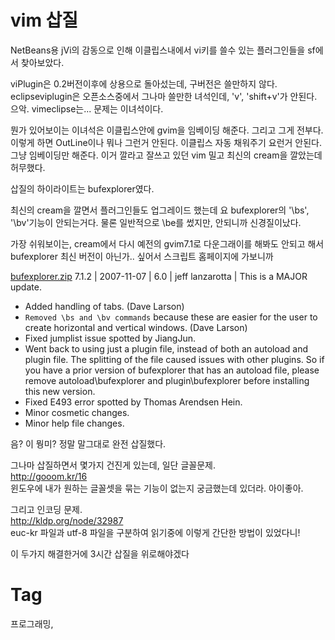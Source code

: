 vim 삽질
========

NetBeans용 jVi의 감동으로 인해 이클립스내에서 vi키를 쓸수 있는 플러그인들을 sf에서 찾아보았다.

viPlugin은 0.2버전이후에 상용으로 돌아섰는데, 구버전은 쓸만하지 않다.
eclipseviplugin은 오픈소스중에서 그나마 쓸만한 녀석인데, 'v', 'shift+v'가 안된다. 으악. vimeclipse는... 문제는 이녀석이다.

뭔가 있어보이는 이녀석은 이클립스안에 gvim을 임베이딩 해준다. 그리고 그게 전부다. 이렇게 하면 OutLine이나 뭐나 그런거 안된다. 이클립스 자동 채워주기 요런거 안된다. 그냥 임베이딩만 해준다. 이거 깔라고 잘쓰고 있던 vim 밀고 최신의 cream을 깔았는데 허무했다.

삽질의 하이라이트는 bufexplorer였다.

최신의 cream을 깔면서 플러그인들도 업그레이드 했는데 요 bufexplorer의 '\bs', '\bv'기능이 안되는거다. 물론 일반적으로 \be를 썼지만, 안되니까 신경질이났다.

가장 쉬워보이는, cream에서 다시 예전의 gvim7.1로 다운그래이를 해봐도 안되고 해서 bufexplorer 최신 버전이 아닌가.. 싶어서 스크립트 홈페이지에 가보니까 

[bufexplorer.zip](http://www.vim.org/scripts/download_script.php?src_id=7893) 7.1.2 | 2007-11-07 | 6.0 | jeff lanzarotta | This is a MAJOR update. 

  * Added handling of tabs. (Dave Larson) 
  * ```Removed \bs and \bv commands``` because these are easier for the user to create horizontal and vertical windows. (Dave Larson) 
  * Fixed jumplist issue spotted by JiangJun.
  * Went back to using just a plugin file, instead of both an autoload and plugin file. The splitting of the file caused issues with other plugins. So if you have a prior version of bufexplorer that has an autoload file, please remove autoload\bufexplorer and plugin\bufexplorer before installing this new version. 
  * Fixed E493 error spotted by Thomas Arendsen Hein. 
  * Minor cosmetic changes. 
  * Minor help file changes.

음? 이 뭥미? 정말 말그대로 완전 삽질했다.

그나마 삽질하면서 몇가지 건진게 있는데, 일단 글꼴문제. <br/>
http://gooom.kr/16 <br/>
윈도우에 내가 원하는 글꼴셋을 묶는 기능이 없는지 궁금했는데 있더라. 아이좋아.

그리고 인코딩 문제. <br/>
http://kldp.org/node/32987 <br/>
euc-kr 파일과 utf-8 파일을 구분하여 읽기중에 이렇게 간단한 방법이 있었다니!

이 두가지 해결한거에 3시간 삽질을 위로해야겠다

Tag
====
프로그래밍,